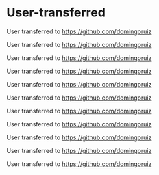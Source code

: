 # User-transferred
User transferred to https://github.com/domingoruiz

User transferred to https://github.com/domingoruiz

User transferred to https://github.com/domingoruiz

User transferred to https://github.com/domingoruiz

User transferred to https://github.com/domingoruiz

User transferred to https://github.com/domingoruiz

User transferred to https://github.com/domingoruiz

User transferred to https://github.com/domingoruiz

User transferred to https://github.com/domingoruiz

User transferred to https://github.com/domingoruiz

User transferred to https://github.com/domingoruiz
